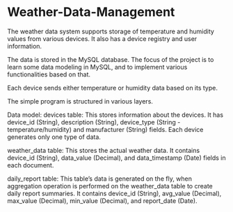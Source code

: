 # Weather-Data-Management

The weather data system supports storage of temperature and humidity values from various devices. It also has a device registry and user information.

The data is stored in the MySQL database. The focus of the project is to learn some data modeling in MySQL, and to implement various functionalities based on that.

Each device sends either temperature or humidity data based on its type.


The simple program is structured in various layers.

 

Data model:
devices table: This stores information about the devices. It has device_id (String), description (String), device_type (String - temperature/humidity) and manufacturer (String) fields. Each device generates only one type of data.
 
weather_data table: This stores the actual weather data. It contains device_id (String), data_value (Decimal), and data_timestamp (Date) fields in each document.
 
daily_report table: This table’s data is generated on the fly, when aggregation operation is performed on the weather_data table to create daily report summaries. It contains device_id (String), avg_value (Decimal), max_value (Decimal), min_value (Decimal), and report_date (Date).
